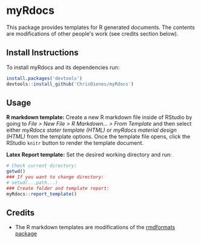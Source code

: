 # myRdocs

This package provides templates for R generated documents. The contents are modifications of other people's work (see credits section below).

## Install Instructions
To install myRdocs and its dependencies run:
```r
install.packages('devtools')
devtools::install_github('ChrisDienes/myRdocs')
```

## Usage

**R markdown template:** Create a new R markdown file inside of RStudio by going to _File > New File > R Markdown... > From Template_ and then select either _myRdocs stater template (HTML)_ or _myRdocs material design (HTML)_ from the template options. Once the template file opens, click the RStudio `knitr` button to render the template document.  

**Latex Report template:** Set the desired working directory and run:
```r
# Check current directory:
getwd()
### If you want to change directory:
# setwd(...path...)
### Create folder and template report:
myRdocs::report_template()
```

## Credits

- The R markdown templates are modifications of the [rmdformats package](https://github.com/juba/rmdformats)


